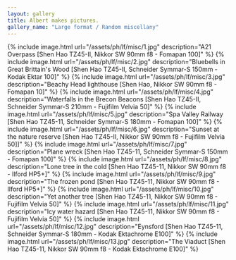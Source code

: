 ```yaml
---
layout: gallery
title: Albert makes pictures.
gallery_name: "Large format / Random miscellany"
---
```


{% include image.html url="/assets/ph/lf/misc/1.jpg" description="A21 Overpass [Shen Hao TZ45-II, Nikkor SW 90mm f8 - Fomapan 100]" %}
{% include image.html url="/assets/ph/lf/misc/2.jpg" description="Bluebells in Great Brittain's Wood [Shen Hao TZ45-II, Schneider Symmar-S 150mm - Kodak Ektar 100]" %}
{% include image.html url="/assets/ph/lf/misc/3.jpg" description="Beachy Head lighthouse [Shen Hao, Nikkor SW 90mm f8 - Fomapan 10]" %}
{% include image.html url="/assets/ph/lf/misc/4.jpg" description="Waterfalls in the Brecon Beacons [Shen Hao TZ45-II, Schneider Symmar-S 210mm - Fujifilm Velvia 50]" %}
{% include image.html url="/assets/ph/lf/misc/5.jpg" description="Spa Valley Railway [Shen Hao TZ45-11, Schneider Symmar-S 180mm - Fomapan 100]" %}
{% include image.html url="/assets/ph/lf/misc/6.jpg" description="Sunset at the nature reserve [Shen Hao TZ45-II, Nikkor SW 90mm f8 - Fujifilm Velvia 50]]" %}
{% include image.html url="/assets/ph/lf/misc/7.jpg" description="Plane wreck [Shen Hao TZ45-11, Schneider Symmar-S 150mm - Fomapan 100]" %}
{% include image.html url="/assets/ph/lf/misc/8.jpg" description="Lone tree in the cold [Shen Hao TZ45-11, Nikkor SW 90mm f8 - Ilford HP5+]" %}
{% include image.html url="/assets/ph/lf/misc/9.jpg" description="The frozen pond [Shen Hao TZ45-11, Nikkor SW 90mm f8 - Ilford HP5+]" %}
{% include image.html url="/assets/ph/lf/misc/10.jpg" description="Yet another tree [Shen Hao TZ45-11, Nikkor SW 90mm f8 - Fujifilm Velvia 50]" %}
{% include image.html url="/assets/ph/lf/misc/11.jpg" description="Icy water hazard [Shen Hao TZ45-11, Nikkor SW 90mm f8 - Fujifilm Velvia 50]" %}
{% include image.html url="/assets/ph/lf/misc/12.jpg" description="Eynsford [Shen Hao TZ45-11, Schneider Symmar-S 180mm - Kodak Ektachrome E100]" %}
{% include image.html url="/assets/ph/lf/misc/13.jpg" description="The Viaduct [Shen Hao TZ45-11, Nikkor SW 90mm f8 - Kodak Ektachrome E100]" %}

